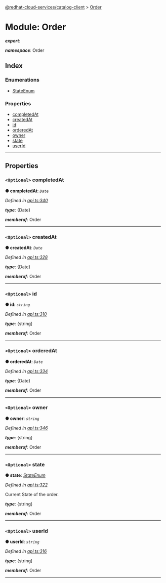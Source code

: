 [@redhat-cloud-services/catalog-client](../README.md) > [Order](../modules/order.md)

# Module: Order

*__export__*: 

*__namespace__*: Order

## Index

### Enumerations

* [StateEnum](../enums/order.stateenum.md)

### Properties

* [completedAt](order.md#completedat)
* [createdAt](order.md#createdat)
* [id](order.md#id)
* [orderedAt](order.md#orderedat)
* [owner](order.md#owner)
* [state](order.md#state)
* [userId](order.md#userid)

---

## Properties

<a id="completedat"></a>

### `<Optional>` completedAt

**● completedAt**: *`Date`*

*Defined in [api.ts:340](https://github.com/RedHatInsights/javascript-clients/blob/master/packages/catalog/api.ts#L340)*

*__type__*: {Date}

*__memberof__*: Order

___
<a id="createdat"></a>

### `<Optional>` createdAt

**● createdAt**: *`Date`*

*Defined in [api.ts:328](https://github.com/RedHatInsights/javascript-clients/blob/master/packages/catalog/api.ts#L328)*

*__type__*: {Date}

*__memberof__*: Order

___
<a id="id"></a>

### `<Optional>` id

**● id**: *`string`*

*Defined in [api.ts:310](https://github.com/RedHatInsights/javascript-clients/blob/master/packages/catalog/api.ts#L310)*

*__type__*: {string}

*__memberof__*: Order

___
<a id="orderedat"></a>

### `<Optional>` orderedAt

**● orderedAt**: *`Date`*

*Defined in [api.ts:334](https://github.com/RedHatInsights/javascript-clients/blob/master/packages/catalog/api.ts#L334)*

*__type__*: {Date}

*__memberof__*: Order

___
<a id="owner"></a>

### `<Optional>` owner

**● owner**: *`string`*

*Defined in [api.ts:346](https://github.com/RedHatInsights/javascript-clients/blob/master/packages/catalog/api.ts#L346)*

*__type__*: {string}

*__memberof__*: Order

___
<a id="state"></a>

### `<Optional>` state

**● state**: *[StateEnum](../enums/order.stateenum.md)*

*Defined in [api.ts:322](https://github.com/RedHatInsights/javascript-clients/blob/master/packages/catalog/api.ts#L322)*

Current State of the order.

*__type__*: {string}

*__memberof__*: Order

___
<a id="userid"></a>

### `<Optional>` userId

**● userId**: *`string`*

*Defined in [api.ts:316](https://github.com/RedHatInsights/javascript-clients/blob/master/packages/catalog/api.ts#L316)*

*__type__*: {string}

*__memberof__*: Order

___


